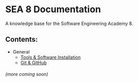 # SEA 8 Documentation

A knowledge base for the Software Engineering Academy 8.

## Contents:

- General
  - [Tools & Software Installation](General/Tools_Software.md)
  - [Git & GitHub](General/Git_GitHub.md)

###### (more coming soon)